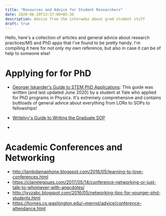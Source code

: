 ```yaml
---
title: "Resources and Advice for Student Researchers"
date: 2020-06-29T13:37:00+05:30
description: Advice from the interwebz about grad student stuff
draft: true
---
```


Hello, here's a collection of articles and general advice about research practices/MS and PhD apps that I've found to be pretty handy. I'm compiling it here for not only my own reference, but also in case it can be of help to someone else!

# Applying for for PhD

- [Georger Iskander's Guide to STEM PhD Applications](https://github.com/gwisk/gradguide): This guide was written (and last updated June 2020) by a student at Yale who applied for PhD programs in Physics. It's extremely comprehensive and contains buttloads of general advice about everything from LORs to SOPs to fellowships!

- [WriteIvy's Guide to Writing the Graduate SOP](http://writeivy.com/structure-is-magic-a-guide-to-the-graduate-sop/)
- 

# Academic Conferences and Networking

- http://lambdamaphone.blogspot.com/2016/05/learning-to-love-conferences.html
- https://clairelegoues.com/2017/05/14/conference-networking-or-just-talk-to-whomever-with-anecdotes/
- http://jxyzabc.blogspot.com/2016/05/networking-tips-for-younger-phd-students.html
- https://homes.cs.washington.edu/~mernst/advice/conference-attendance.html


